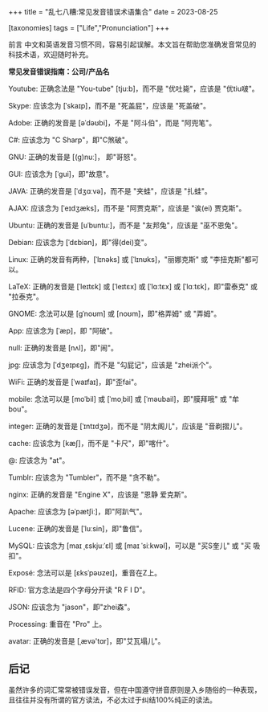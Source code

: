 +++
title = "乱七八糟:常见发音错误术语集合"
date = 2023-08-25

[taxonomies]
tags = ["Life","Pronunciation"]
+++

前言 中文和英语发音习惯不同，容易引起误解。本文旨在帮助您准确发音常见的科技术语，欢迎随时补充。

<!-- more -->

**常见发音错误指南：公司/产品名**

Youtube: 正确念法是 "You-tube" [tju:b]，而不是 "优吐毙"，应该是 "优tiu啵"。

Skype: 应该念为 [ˈskaɪp]，而不是 "死盖屁"，应该是 "死盖破"。

Adobe: 正确的发音是 [əˈdəʊbi]，不是 "阿斗伯"，而是 "阿兜笔"。

C#: 应该念为 "C Sharp"，即"C煞破"。

GNU: 正确的发音是 [(g)nuː]， 即"哥怒"。

GUI: 应该念为 [ˈɡui]，即"故意"。

JAVA: 正确的发音是 [ˈdʒɑːvə]，而不是 "夹蛙"，应该是 "扎蛙"。

AJAX: 应该念为 [ˈeɪdʒæks]，而不是 "阿贾克斯"，应该是 "诶(ei)  贾克斯"。

Ubuntu: 正确的发音是 [uˈbuntuː]，而不是 "友邦兔"，应该是 "巫不恩兔"。

Debian: 应该念为 [ˈdɛbiən]，即"得(dei)变"。

Linux: 正确的发音有两种，[ˈlɪnəks] 或 [ˈlɪnʊks]，"丽娜克斯" 或 "李扭克斯"都可以。

LaTeX: 正确的发音是 [ˈleɪtɛk] 或 [ˈleɪtɛx] 或 [ˈlɑːtɛx] 或 [ˈlɑːtɛk]，即"雷泰克" 或 "拉泰克"。

GNOME: 念法可以是 [ɡˈnoʊm] 或 [noʊm]，即"格弄姆" 或 "弄姆"。

App: 应该念为 [ˈæp]，即 "阿破"。

null: 正确的发音是 [nʌl]，即"闹"。

jpg: 应该念为 [ˈdʒeɪpɛɡ]，而不是 "勾屁记"，应该是 "zhei派个"。

WiFi: 正确的发音是 [ˈwaɪfaɪ]，即"歪fai"。

mobile: 念法可以是 [moˈbil] 或 [ˈmoˌbil] 或 [ˈməubail]，即"膜拜哦" 或 "牟bou"。

integer: 正确的发音是 [ˈɪntɪdʒə]，而不是 "阴太阁儿"，应该是 "音剃摺儿"。

cache: 应该念为 [kæʃ]，而不是 "卡尺"，即"喀什"。

@: 应该念为 "at"。

Tumblr: 应该念为 "Tumbler"，而不是 "贪不勒"。

nginx: 正确的发音是 "Engine X"，应该是 "恩静 爱克斯"。

Apache: 应该念为 [əˈpætʃiː]，即"阿趴气"。

Lucene: 正确的发音是 [ˈluːsin]，即"鲁信"。

MySQL: 应该念为 [maɪ ˌɛskjuːˈɛl] 或 [maɪ ˈsiːkwəl]，可以是 "买S奎儿" 或 "买  吸扣"。

Exposé: 念法可以是 [ɛksˈpəʊzeɪ]，重音在Z上。

RFID: 官方念法是四个字母分开读 "R F I D"。

JSON: 应该念为 "jason"，即"zhei森"。

Processing: 重音在 "Pro" 上。

avatar: 正确的发音是 [ˌævə'tɑr]，即"艾瓦塌儿"。

## 后记
虽然许多的词汇常常被错误发音，但在中国遵守拼音原则是入乡随俗的一种表现，且往往并没有所谓的官方读法，不必太过于纠结100%纯正的读法。